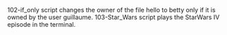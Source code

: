 102-if_only script changes the owner of the file hello to betty only if it is owned by the user guillaume.
103-Star_Wars script plays the StarWars IV episode in the terminal.
